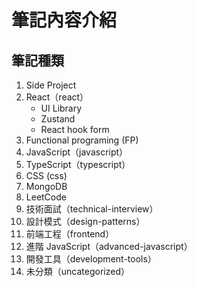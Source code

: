 # 筆記內容介紹

## 筆記種類

1. Side Project
2. React（react）
   - UI Library
   - Zustand
   - React hook form
3. Functional programing (FP)
4. JavaScript（javascript）
5. TypeScript（typescript）
6. CSS (css)
7. MongoDB
8. LeetCode
9. 技術面試（technical-interview）
10. 設計模式（design-patterns）
11. 前端工程（frontend）
12. 進階 JavaScript（advanced-javascript）
13. 開發工具（development-tools）
14. 未分類（uncategorized）
